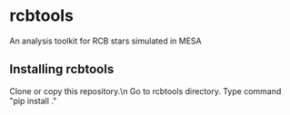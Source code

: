 # rcbtools
An analysis toolkit for RCB stars simulated in MESA

## Installing rcbtools

Clone or copy this repository.\n
Go to rcbtools directory.
Type command "pip install ."
